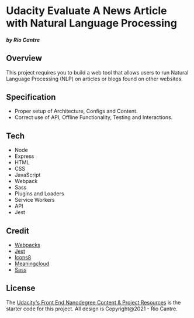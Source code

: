 # Udacity Evaluate A News Article with Natural Language Processing
#### _by Rio Cantre_

## Overview
This project requires you to build a web tool that allows users to run Natural Language Processing (NLP) on articles or blogs found on other websites.

## Specification
- Proper setup of Architecture, Configs and Content.
- Correct use of API, Offline Functionality, Testing and Interactions.

## Tech
- Node
- Express
- HTML
- CSS
- JavaScript
- Webpack
- Sass
- Plugins and Loaders
- Service Workers
- API
- Jest



## Credit
- [Webpacks](https://webpack.js.org)
- [Jest](https://jestjs.io/docs/getting-started)
- [Icons8](https://icons8.com/illustrations)
- [Meaningcloud](https://www.meaningcloud.com/developer/sentiment-analysis)
- [Sass](https://sass-lang.com)


## License
The [Udacity's Front End Nanodegree Content & Project Resources](https://github.com/udacity/fend/tree/refresh-2019/) is the starter code for this project. All design is Copyright@2021 - Rio Cantre.

 

 

